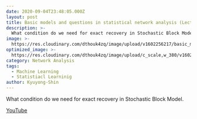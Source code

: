 ```yaml
---
date: 2020-09-04T23:48:05.000Z
layout: post
title: Basic models and questions in statistical network analysis (Lecture 1)
description: >-
  What condition do we need for exact recovery in Stochastic Block Model.
image: >-
  https://res.cloudinary.com/dthouk4zq/image/upload/v1602256217/basic_model_and_question_beqj3m.png
optimized_image: >-
  https://res.cloudinary.com/dthouk4zq/image/upload/c_scale,w_380/v1602256217/basic_model_and_question_beqj3m.png
category: Network Analysis
tags:
  - Machine Learning
  - Statistiacl Learninig
author: Kyuyong-Shin
---
```

What condition do we need for exact recovery in Stochastic Block Model.

[YouTube](https://youtu.be/nb9VFeN78bk)
